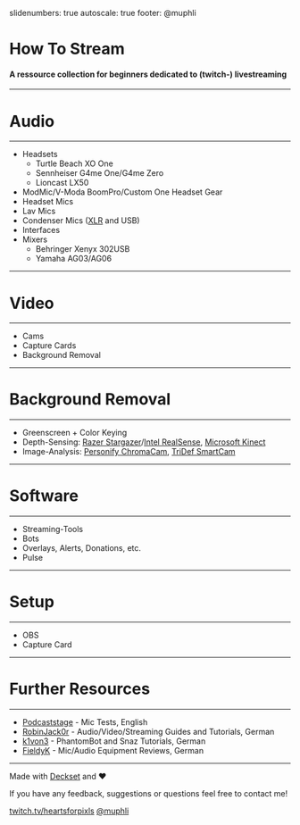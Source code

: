 slidenumbers: true
autoscale: true
footer: @muphli


# How To Stream
#### A ressource collection for beginners dedicated to (twitch-) livestreaming

---

# Audio

---

- Headsets
	- Turtle Beach XO One
  	- Sennheiser G4me One/G4me Zero
  	- Lioncast LX50
- ModMic/V-Moda BoomPro/Custom One Headset Gear
- Headset Mics
- Lav Mics
- Condenser Mics ([XLR](https://en.wikipedia.org/wiki/XLR_connector) and USB)
- Interfaces
- Mixers
	- Behringer Xenyx 302USB
	- Yamaha AG03/AG06

---

# Video

---

- Cams
- Capture Cards
- Background Removal

---

# Background Removal

---

- Greenscreen + Color Keying
- Depth-Sensing: [Razer Stargazer](http://www.razerzone.com/de-de/gaming-broadcaster/razer-stargazer)/[Intel RealSense](http://www.intel.de/content/www/de/de/architecture-and-technology/realsense-overview.html), [Microsoft Kinect](http://www.xbox.com/de-DE/xbox-one/accessories/kinect-for-xbox-one#fbid=onfb4-ur7AE)
- Image-Analysis: [Personify ChromaCam](https://www.personify.com/products/chromacam/), [TriDef SmartCam](https://www.tridef.com/products/smartcam)

---

# Software

---

- Streaming-Tools
- Bots
- Overlays, Alerts, Donations, etc.
- Pulse

---

# Setup

---

- OBS
- Capture Card

---

# Further Resources

---

- [Podcaststage](https://www.youtube.com/channel/UCvOU-zTlankT-JjN3ZzvuKA) - Mic Tests, English
- [RobinJack0r](https://www.youtube.com/channel/UCa6nICndWDNn76nJw4kYbLQ) - Audio/Video/Streaming Guides and Tutorials, German
- [k1von3](https://www.youtube.com/channel/UCLRdXCQiiF-h6A1-qnGka1A) - PhantomBot and Snaz Tutorials, German
- [FieldyK](https://www.youtube.com/channel/UCBPbmTBW2Vql14-_yfDpVIA) - Mic/Audio Equipment Reviews, German

---

Made with [Deckset](http://www.decksetapp.com) and :heart:

If you have any feedback, suggestions
or questions feel free to contact me!

[twitch.tv/heartsforpixls](twitch.tv/heartsforpixls)
[@muphli](http://www.twitter.com/muphli)
